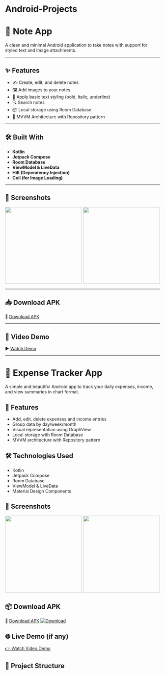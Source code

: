 # Android-Projects


# 📓 Note App

A clean and minimal Android application to take notes with support for styled text and image attachments.

---

## ✨ Features

- ✍️ Create, edit, and delete notes
- 🖼️ Add images to your notes
- 🎨 Apply basic text styling (bold, italic, underline)
- 🔍 Search notes
- 📦 Local storage using Room Database
- 🧱 MVVM Architecture with Repository pattern

---

## 🛠️ Built With

- **Kotlin**
- **Jetpack Compose**
- **Room Database**
- **ViewModel & LiveData**
- **Hilt (Dependency Injection)**
- **Coil (for Image Loading)**

---

## 📸 Screenshots

<img src="screenshots/note_list.png" width="250"/> <img src="screenshots/note_editor.png" width="250"/>

---

## 📥 Download APK

🔗 [Download APK](https://drive.google.com/file/d/your_apk_file_id/view?usp=sharing)

---

## 🎥 Video Demo

▶️ [Watch Demo](https://drive.google.com/file/d/your_demo_video_id/view?usp=sharing)

---

<!--## 📁 Project Structure-->



# 📱 Expense Tracker App

A simple and beautiful Android app to track your daily expenses, income, and view summaries in chart format.

## 🚀 Features
- Add, edit, delete expenses and income entries
- Group data by day/week/month
- Visual representation using GraphView
- Local storage with Room Database
- MVVM architecture with Repository pattern

## 🛠️ Technologies Used
- Kotlin
- Jetpack Compose
- Room Database
- ViewModel & LiveData
- Material Design Components

## 📸 Screenshots
<img src="screenshots/screen1.png" width="250"/> <img src="screenshots/screen2.png" width="250"/>

## 📦 Download APK
🔗 [Download APK](https://drive.google.com/file/d/your_apk_file_link/view?usp=sharing)
[![Download](https://img.shields.io/badge/Download-APK-blue.svg)](weather-app.apk)


## 🌐 Live Demo (if any)
[👉 Watch Video Demo](https://drive.google.com/file/d/your_video_link/view)

## 📁 Project Structure
